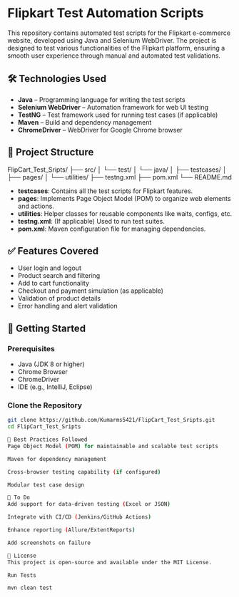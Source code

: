 # Flipkart Test Automation Scripts

This repository contains automated test scripts for the Flipkart e-commerce website, developed using Java and Selenium WebDriver. The project is designed to test various functionalities of the Flipkart platform, ensuring a smooth user experience through manual and automated test validations.

## 🛠️ Technologies Used

- **Java** – Programming language for writing the test scripts  
- **Selenium WebDriver** – Automation framework for web UI testing  
- **TestNG** – Test framework used for running test cases (if applicable)  
- **Maven** – Build and dependency management  
- **ChromeDriver** – WebDriver for Google Chrome browser  

## 📁 Project Structure

FlipCart_Test_Sripts/ ├── src/ │ └── test/ │ └── java/ │ ├── testcases/ │ ├── pages/ │ └── utilities/ ├── testng.xml ├── pom.xml └── README.md


- **testcases**: Contains all the test scripts for Flipkart features.  
- **pages**: Implements Page Object Model (POM) to organize web elements and actions.  
- **utilities**: Helper classes for reusable components like waits, configs, etc.  
- **testng.xml**: (If applicable) Used to run test suites.  
- **pom.xml**: Maven configuration file for managing dependencies.  

## ✅ Features Covered

- User login and logout  
- Product search and filtering  
- Add to cart functionality  
- Checkout and payment simulation (as applicable)  
- Validation of product details  
- Error handling and alert validation  

## 🚀 Getting Started

### Prerequisites

- Java (JDK 8 or higher)   
- Chrome Browser  
- ChromeDriver  
- IDE (e.g., IntelliJ, Eclipse)  

### Clone the Repository

```bash
git clone https://github.com/Kumarms5421/FlipCart_Test_Sripts.git
cd FlipCart_Test_Sripts

🧪 Best Practices Followed
Page Object Model (POM) for maintainable and scalable test scripts

Maven for dependency management

Cross-browser testing capability (if configured)

Modular test case design

📌 To Do
Add support for data-driven testing (Excel or JSON)

Integrate with CI/CD (Jenkins/GitHub Actions)

Enhance reporting (Allure/ExtentReports)

Add screenshots on failure

📄 License
This project is open-source and available under the MIT License.

Run Tests

mvn clean test


